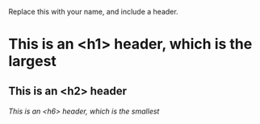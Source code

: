 Replace this with your name, and include a header.
# This is an \<h1\> header, which is the largest
## This is an \<h2\> header
###### This is an \<h6\> header, which is the smallest
